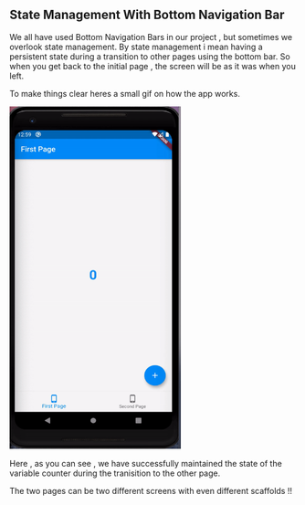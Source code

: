## State Management With Bottom Navigation Bar

We all have used Bottom Navigation Bars in our project , but sometimes we overlook state management. By state management i mean having a persistent state during a transition to other pages using the bottom bar.
So when you get back to the initial page , the screen will be as it was when you left.

To make things clear heres a small gif on how the app works.

<img src="./screen.gif" height=600, width=300/>

Here , as you can see , we have successfully maintained the state of the variable counter during the tranisition to the other page.

The two pages can be two different screens with even different scaffolds !!